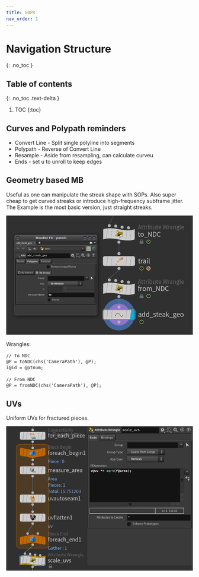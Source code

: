 ```yaml
---
title: SOPs
nav_order: 1
---
```


# Navigation Structure
{: .no_toc }

## Table of contents
{: .no_toc .text-delta }

1. TOC
{:toc}

## Curves and Polypath reminders
* Convert Line - Split single polyline into segments
* Polypath - Reverse of Convert Line
* Resample - Aside from resampling, can calculate curveu
* Ends - set u to unroll to keep edges


## Geometry based MB
Useful as one can manipulate the streak shape with SOPs. Also super cheap to get curved streaks or introduce high-frequency subframe jitter. The Example is the most basic version, just straight streaks.

![Geo MB setup](./images/sops/geo_mb.png "Geo MB setup")

Wrangles:
```
// To NDC
@P = toNDC(chs('CameraPath'), @P);
i@id = @ptnum;

// From NDC
@P = fromNDC(chs('CameraPath'), @P);
```

## UVs
Uniform UVs for fractured pieces.

![UVs for fractured pieces](./images/sops/fractured_uvs_01.png "UVs for fractured pieces")

